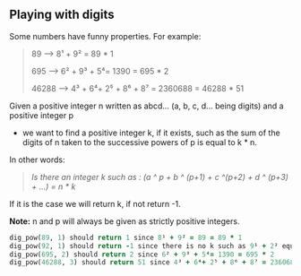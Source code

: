 ## Playing with digits

Some numbers have funny properties. For example:

> 89 --> 8¹ + 9² = 89 \* 1
>
> 695 --> 6² + 9³ + 5⁴= 1390 = 695 \* 2
>
> 46288 --> 4³ + 6⁴+ 2⁵ + 8⁶ + 8⁷ = 2360688 = 46288 \* 51

Given a positive integer n written as abcd... (a, b, c, d... being digits) and a positive integer p

- we want to find a positive integer k, if it exists, such as the sum of the digits of n taken to the successive powers of p is equal to k \* n.

In other words:

> _Is there an integer k such as : (a ^ p + b ^ (p+1) + c ^(p+2) + d ^ (p+3) + ...) = n \* k_

If it is the case we will return k, if not return -1.

**Note:** n and p will always be given as strictly positive integers.

```ruby
dig_pow(89, 1) should return 1 since 8¹ + 9² = 89 = 89 * 1
dig_pow(92, 1) should return -1 since there is no k such as 9¹ + 2² equals 92 * k
dig_pow(695, 2) should return 2 since 6² + 9³ + 5⁴= 1390 = 695 * 2
dig_pow(46288, 3) should return 51 since 4³ + 6⁴+ 2⁵ + 8⁶ + 8⁷ = 2360688 = 46288 * 51
```
